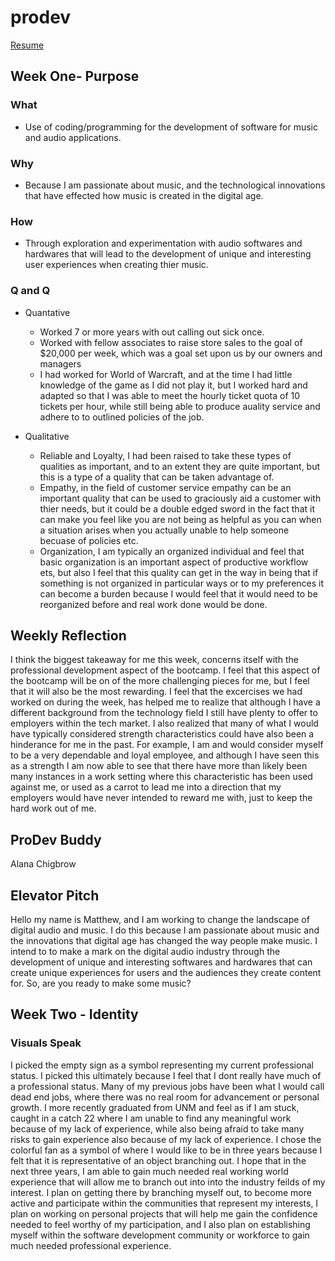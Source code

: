 # prodev

[Resume](MatthewJonesResume.pdf)




## Week One- Purpose

### What
  * Use of coding/programming for the development of software for music and audio applications. 
  
### Why

 * Because I am passionate about music, and the technological innovations that have effected how music is created in the digital age.

### How 

 * Through exploration and experimentation with audio softwares and hardwares that will lead to the development of unique and interesting user experiences when creating thier music.  

### Q and Q

 * Quantative 
   * Worked 7 or more years with out calling out sick once.  
   * Worked with fellow associates to raise store sales to the goal of $20,000 per week, which was a goal set upon us by our      owners and managers
   * I had worked for World of Warcraft, and at the time I had little knowledge of the game as I did not play it, but I worked hard and adapted so that I was able to meet the hourly ticket quota of 10 tickets per hour, while still being able to produce auality service and adhere to to outlined policies of the job.
   
 * Qualitative 
   * Reliable and Loyalty, I had been raised to take these types of qualities as important, and to an extent they are quite important, but this is a type of a quality that can be taken advantage of.  
   * Empathy, in the field of customer service empathy can be an important quality that can be used to graciously aid a customer 
   with thier needs, but it could be a double edged sword in the fact that it can make you feel like you are not being as helpful as you can when a situation arises when you actually unable to help someone becuase of policies etc.
   * Organization, I am typically an organized individual and feel that basic organization is an important aspect of productive workflow ets, but also I feel that this quality can get in the way in being that if something is not organized in particular ways or to my preferences it can become a burden because I would feel that it would need to be reorganized before and real work done would be done. 


## Weekly Reflection 

I think the biggest takeaway for me this week, concerns itself with the professional development aspect of the bootcamp.  I feel that this aspect of the bootcamp will be on of the more challenging pieces for me, but I feel that it will also be the most rewarding.  I feel that the excercises we had worked on during the week, has helped me to realize that although I have a different background from the technology field I still have plenty to offer to employers within the tech market.  I also realized that many of what I would have typically considered strength characteristics could have also been a hinderance for me in the past. For example, I am and would consider myself to be a very dependable and loyal employee, and although I have seen this as a strength I am now able to see that there have more than likely been many instances in a work setting where this characteristic has been used against me, or used as a carrot to lead me into a direction that my employers would have never intended to reward me with, just to keep the hard work out of me.  


## ProDev Buddy 

Alana Chigbrow

## Elevator Pitch 

Hello my name is Matthew, and I am working to change the landscape of digital audio and music.  I do this because I am passionate about music and the innovations that digital age has changed the way people make music.  I intend to to make a mark on the digital audio industry through the development of unique and interesting softwares and hardwares that can create unique experiences for users and the audiences they create content for.  So, are you ready to make some music?




## Week Two - Identity


### Visuals Speak

I picked the empty sign as a symbol representing my current professional status.  I picked this ultimately because I feel that I 
dont really have much of a professional status.  Many of my previous jobs have been what I would call dead end jobs, where there was no real room for advancement or personal growth.  I more recently graduated from UNM and feel as if I am stuck, caught in a catch 22 where I am unable to find any meaningful work because of my lack of experience, while also being afraid to take many risks to gain experience also because of my lack of experience.  I chose the colorful fan as a symbol of where I would like to 
be in three years because I felt that it is representative of an object branching out. I hope that in the next three years, I am able to gain much needed real working world experience that will allow me to branch out into into the industry feilds of my interest.  I plan on getting there by branching myself out, to become more active and participate within the communities that represent my interests, I plan on working on personal projects that will help me gain the confidence needed to feel worthy of my participation, and I also plan on establishing myself within the software development community or workforce to gain much needed professional experience.   
